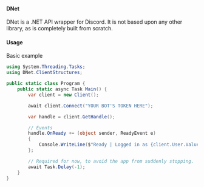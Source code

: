 ﻿#### DNet

DNet is a .NET API wrapper for Discord. It is not based upon any other library, as is completely built from scratch.

#### Usage

Basic example

```cs
using System.Threading.Tasks;
using DNet.ClientStructures;

public static class Program {
    public static async Task Main() {
        var client = new Client();

        await client.Connect("YOUR BOT'S TOKEN HERE");

        var handle = client.GetHandle();

        // Events
        handle.OnReady += (object sender, ReadyEvent e)
        {
            Console.WriteLine($"Ready | Logged in as {client.User.Value.Tag}");
        };

        // Required for now, to avoid the app from suddenly stopping.
        await Task.Delay(-1);
    }
}
```